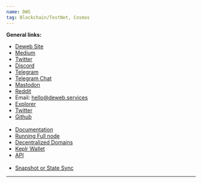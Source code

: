```yaml
---
name: DWS
tag: Blockchain/TestNet, Cosmos
---
```


**General links:** 
- [Deweb Site](https://deweb.services/)
- [Medium](https://medium.com/dewebservices)
- [Twitter](https://twitter.com/dewebservices)
- [Discord](https://discord.gg/bzRvbJGFPy)
- [Telegram](https://t.me/deweb_services)
- [Telegram Chat](https://t.me/dewebservices_chat)
- [Mastodon](https://mastodon.social/@dewebservices)
- [Reddit](https://www.reddit.com/r/dewebservices/)
- Email: hello@deweb.services
- [Explorer](https://explore.deweb.services/)
- [Twitter](https://twitter.com/dewebservices)
- [Github](https://github.com/deweb-services/deweb) <br>
    <br>
- [Documentation](https://docs.deweb.services/)
- [Running Full node](https://docs.deweb.services/fullnode/overview)
- [Decentralized Domains](https://docs.deweb.services/domains/dws-domains/)
- [Keplr Wallet](https://deweb.services/add-wallet)
- [API](https://dws.api.bccnodes.com/) <br>
    <br>
- [Snapshot or State Sync](https://nodejumper.io/dws-testnet/sync)

***
